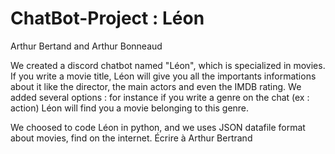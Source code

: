 # ChatBot-Project : Léon

Arthur Bertand and Arthur Bonneaud

We created a discord chatbot named "Léon", which is specialized in movies. 
If you write a movie title, Léon will give you all the importants informations about it like the director, the main actors and even the IMDB rating.
We added several options : for instance if you write a genre on the chat (ex : action) Léon will find you a movie belonging to this genre.

We choosed to code Léon in python, and we uses JSON datafile format about movies, find on the internet.
Écrire à Arthur Bertrand
